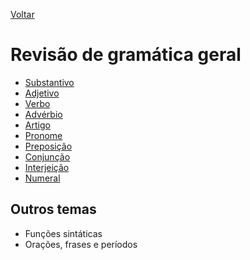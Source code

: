 [Voltar](../../README.md)

# Revisão de gramática geral

* [Substantivo](./substantivo.md)
* [Adjetivo](./adjetivo.md)
* [Verbo](./verbo.md)
* [Advérbio](./adverbio.md)
* [Artigo](./artigo.md)
* [Pronome](./pronome.md)
* [Preposição](./preposicao.md)
* [Conjunção](./conjuncao.md)
* [Interjeição](./interjeicao.md)
* [Numeral](./numeral.md)

## Outros temas

* Funções sintáticas
* Orações, frases e períodos



